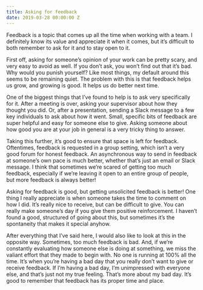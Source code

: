 ```yaml
---
title: Asking for feedback
date: 2019-03-28 00:00:00 Z
---
```


Feedback is a topic that comes up all the time when working with a team. I definitely know its value and appreciate it when it comes, but it’s difficult to both remember to ask for it and to stay open to it.

First off, asking for someone’s opinion of your work can be pretty scary, and very easy to avoid as well. If you don’t ask, you won’t find out that it’s bad. Why would you punish yourself? Like most things, my default around this seems to be remaining quiet. The problem with this is that feedback helps us grow, and growing is good. It helps us do better next time.

One of the biggest things that I’ve found to help is to ask very specifically for it. After a meeting is over, asking your supervisor about how they thought you did. Or, after a presentation, sending a Slack message to a few key individuals to ask about how it went. Small, specific bits of feedback are super helpful and easy for someone else to give. Asking someone about how good you are at your job in general is a very tricky thing to answer.

Taking this further, it’s good to ensure that space is left for feedback. Oftentimes, feedback is requested in a group setting, which isn’t a very good forum for honest feedback. An asynchronous way to send in feedback at someone’s own pace is much better, whether that’s just an email or Slack message. I think that sometimes we’re scared of getting too much feedback, especially if we’re leaving it open to an entire group of people, but more feedback is always better!

Asking for feedback is good, but getting unsolicited feedback is better! One thing I really appreciate is when someone takes the time to comment on how I did. It’s really nice to receive, but can be difficult to give. You can really make someone’s day if you give them positive reinforcement. I haven’t found a good, structured of going about this, but sometimes it’s the spontaneity that makes it special anyhow.

After everything that I’ve said here, I would also like to look at this in the opposite way. Sometimes, too much feedback is bad. And, if we’re constantly evaluating how someone else is doing at something, we miss the valiant effort that they made to begin with. No one is running at 100% all the time. It’s when you’re having a bad day that you really don’t want to give or receive feedback. If I’m having a bad day, I’m unimpressed with everyone else, and that’s just not my true feeling. That’s more about my bad day. It’s good to remember that feedback has its proper time and place.